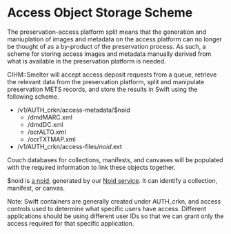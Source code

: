 # Access Object Storage Scheme

The preservation-access platform split means that the generation and maniuplation of images and metadata on the access platform can no longer be thought of as a by-product of the preservation process. As such, a scheme for storing access images and metadata manually derived from what is available in the preservation platform is needed.

CIHM::Smelter will accept access deposit requests from a queue, retrieve the relevant data from the preservation platform, split and manipulate preservation METS records, and store the results in Swift using the following scheme.

* /v1/AUTH_crkn/access-metadata/$noid
  * /dmdMARC.xml
  * /dmdDC.xml
  * /ocrALTO.xml
  * /ocrTXTMAP.xml
* /v1/AUTH_crkn/access-files/$noid.$ext

Couch databases for collections, manifests, and canvases will be populated with the required information to link these objects together.

$noid is [a noid](https://metacpan.org/pod/distribution/Noid/noid), generated by our [Noid service](https://github.com/crkn-rcdr/noid). It can identify a collection, manifest, or canvas.

Note: Swift containers are generally created under AUTH_crkn, and access controls used to determine what specific users have access.  Different applications should be using different user IDs so that we can grant only the access required for that specific application.
